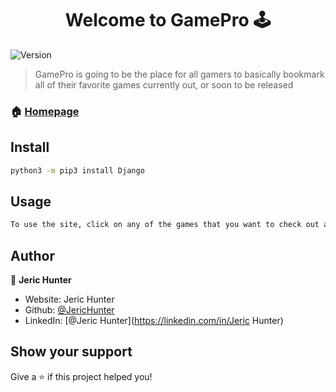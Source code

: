 <h1 align="center">Welcome to GamePro 🕹️</h1>
<p>
  <img alt="Version" src="https://img.shields.io/badge/version-v1-blue.svg?cacheSeconds=2592000" />
</p>

> GamePro is going to be the place for all gamers to basically bookmark all of their favorite games currently out, or soon to be released

### 🏠 [Homepage](https://jh-gamepro.herokuapp.com/)

## Install

```sh
python3 -m pip3 install Django
```

## Usage

```sh
To use the site, click on any of the games that you want to check out and you will be given a synopsis of the game and you will be able to watch the trailer of said game or add it to your list.
```

## Author

👤 **Jeric Hunter**

* Website: Jeric Hunter
* Github: [@JericHunter](https://github.com/JericHunter)
* LinkedIn: [@Jeric Hunter](https://linkedin.com/in/Jeric Hunter)

## Show your support

Give a ⭐️ if this project helped you!

